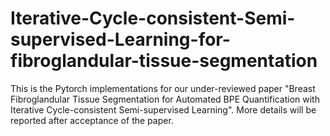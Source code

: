 # Iterative-Cycle-consistent-Semi-supervised-Learning-for-fibroglandular-tissue-segmentation
This is the Pytorch implementations for our under-reviewed paper "Breast Fibroglandular Tissue Segmentation for Automated BPE Quantification with Iterative Cycle-consistent Semi-supervised Learning". 
More details will be reported after acceptance of the paper.




